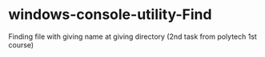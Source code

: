 # windows-console-utility-Find
Finding file with giving name at giving directory       (2nd task from polytech 1st course)
